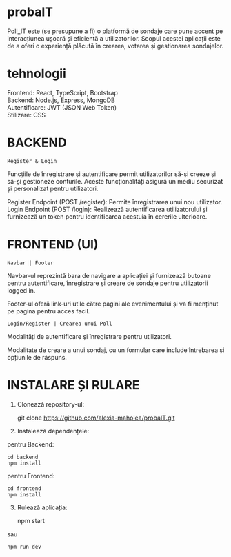 # probaIT

Poll_IT este (se presupune a fi) o platformă de sondaje care pune accent pe interacțiunea
ușoară și eficientă a utilizatorilor. Scopul acestei aplicații este de a oferi o experiență
plăcută în crearea, votarea și gestionarea sondajelor.

# tehnologii

Frontend: React, TypeScript, Bootstrap <br>
Backend: Node.js, Express, MongoDB <br>
Autentificare: JWT (JSON Web Token) <br>
Stilizare: CSS

# BACKEND

    Register & Login

Funcțiile de înregistrare și autentificare permit utilizatorilor să-și creeze
și să-și gestioneze conturile. Aceste funcționalități asigură un mediu securizat
și personalizat pentru utilizatori.

Register Endpoint (POST /register): Permite înregistrarea unui nou utilizator.
Login Endpoint (POST /login): Realizează autentificarea utilizatorului și furnizează un
token pentru identificarea acestuia în cererile ulterioare.

# FRONTEND (UI)

    Navbar | Footer
Navbar-ul reprezintă bara de navigare a aplicației și furnizează butoane pentru autentificare, înregistrare și creare de sondaje
pentru utilizatorii logged in.

Footer-ul oferă link-uri utile către pagini ale evenimentului și va fi menținut pe pagina pentru acces facil.

    Login/Register | Crearea unui Poll
Modalități de autentificare și înregistrare pentru utilizatori.

Modalitate de creare a unui sondaj, cu un formular care include întrebarea și opțiunile de răspuns.

# INSTALARE ȘI RULARE

1. Clonează repository-ul:

    git clone https://github.com/alexia-maholea/probaIT.git

2. Instalează dependențele:

pentru Backend:

    cd backend
    npm install

pentru Frontend:

    cd frontend
    npm install

3. Rulează aplicația:

    npm start

sau

    npm run dev